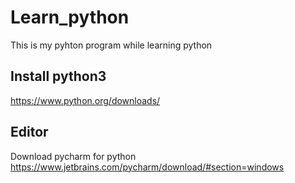 # Learn_python
This is my pyhton program while learning python

## Install python3
https://www.python.org/downloads/

## Editor
Download pycharm for python
https://www.jetbrains.com/pycharm/download/#section=windows
